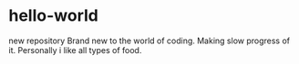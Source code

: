 # hello-world
new repository
Brand new to the world of coding.  Making slow progress of it.
Personally i like all types of food.
